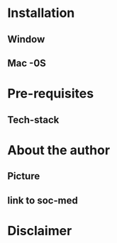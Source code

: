 # Installation 
  ## Window
  
  ## Mac -0S
  ## 
  
  
# Pre-requisites
  ## Tech-stack


# About the author
  ## Picture
  ## link to soc-med 

# Disclaimer

